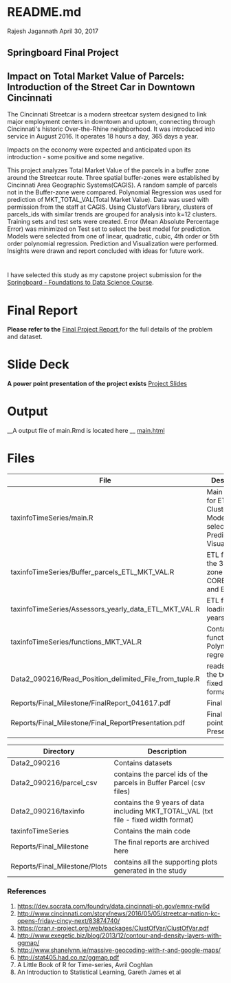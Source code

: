 README.md
================
Rajesh Jagannath
April 30, 2017

Springboard Final Project
----------

Impact on Total Market Value of Parcels: Introduction of the Street Car in Downtown Cincinnati
----------

The Cincinnati Streetcar is a modern streetcar system designed to link major employment centers in downtown and uptown, connecting through Cincinnati's historic Over-the-Rhine neighborhood. It was introduced into service in August 2016. It operates 18 hours a day, 365 days a year. 

Impacts on the economy were expected and anticipated upon its introduction - some positive and some negative.

This project analyzes Total Market Value of the parcels in a buffer zone around the Streetcar route. Three spatial buffer-zones were established by Cincinnati Area Geographic Systems(CAGIS). A random sample of parcels not in the Buffer-zone were compared. Polynomial Regression was used for prediction of MKT_TOTAL_VAL(Total Market Value). Data was used with permission from the staff at CAGIS. Using ClustofVars library, clusters of parcels_ids with similar trends are grouped for analysis into k=12 clusters. Training sets and test sets were created. Error (Mean Absolute Percentage Error) was minimized on Test set to select the best model for prediction. Models were selected from one of linear, quadratic, cubic, 4th order or 5th order polynomial regression. Prediction and Visualization were performed. Insights were drawn  and report concluded with ideas for future work. 

# 
I have selected this study as my capstone project submission for the [Springboard - Foundations to Data Science Course](https://www.springboard.com/workshops/data-science).

# Final Report 
__Please refer to the__ [Final Project Report ](https://github.com/krajeshj/Streetcar0719/blob/master/Reports/Final_Milestone/FinalReport_041617.pdf) for the full details of the problem and dataset.

# Slide Deck
__A power point presentation of the project exists__ [Project Slides](https://github.com/krajeshj/Streetcar0719/blob/master/Reports/Final_Milestone/Final_ReportPresentation.pdf)
 # Output
__A output file of  main.Rmd is located here __ [main.html](https://github.com/krajeshj/Streetcar0719/blob/master/taxinfoTimeSeries/main.html)

# Files

File|Description
---------|-------------------------------------------------------------------------------------------------------------------
taxinfoTimeSeries/main.R| Main R Script for ETL, Clustering, Model selection, Prediction and Visualization 
taxinfoTimeSeries/Buffer_parcels_ETL_MKT_VAL.R|ETL files for the 3 buffer zone CORE,CENTER and EDGE
taxinfoTimeSeries/Assessors_yearly_data_ETL_MKT_VAL.R|ETL for loading 8 years of data 
taxinfoTimeSeries/functions_MKT_VAL.R|Contains functions for Polynomial regression
Data2_090216/Read_Position_delimited_File_from_tuple.R | reads in the the txt files in fixed width format
Reports/Final_Milestone/FinalReport_041617.pdf|Final Report
Reports/Final_Milestone/Final_ReportPresentation.pdf| Final Power point Presentation
 



Directory|Description
---------|---------------------------------------------------------------------------------------------------
Data2_090216|Contains datasets
Data2_090216/parcel_csv| contains the parcel ids of the parcels in Buffer Parcel (csv files)
Data2_090216/taxinfo| contains the 9 years of data including MKT_TOTAL_VAL (txt file - fixed width format)
taxinfoTimeSeries| Contains the main code
Reports/Final_Milestone | The final reports are archived here
Reports/Final_Milestone/Plots | contains all the supporting plots generated in the study
 

### References

1.  <https://dev.socrata.com/foundry/data.cincinnati-oh.gov/emnx-rw6d>
2.  <http://www.cincinnati.com/story/news/2016/05/05/streetcar-nation-kc-opens-friday-cincy-next/83874740/>
3.	<https://cran.r-project.org/web/packages/ClustOfVar/ClustOfVar.pdf>
4.	<http://www.exegetic.biz/blog/2013/12/contour-and-density-layers-with-ggmap/>
5.	<http://www.shanelynn.ie/massive-geocoding-with-r-and-google-maps/>
6.	<http://stat405.had.co.nz/ggmap.pdf>
7.	A Little Book of R for Time-series, Avril Coghlan
8.	An Introduction to Statistical Learning, Gareth James et al


